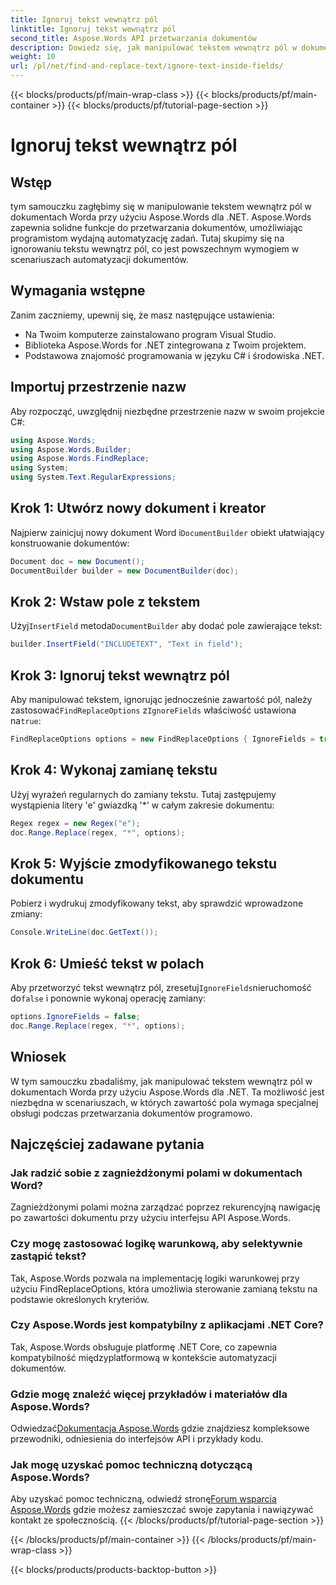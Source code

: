 ```yaml
---
title: Ignoruj tekst wewnątrz pól
linktitle: Ignoruj tekst wewnątrz pól
second_title: Aspose.Words API przetwarzania dokumentów
description: Dowiedz się, jak manipulować tekstem wewnątrz pól w dokumentach Worda za pomocą Aspose.Words dla .NET. Ten samouczek zawiera wskazówki krok po kroku z praktycznymi przykładami.
weight: 10
url: /pl/net/find-and-replace-text/ignore-text-inside-fields/
---
```


{{< blocks/products/pf/main-wrap-class >}}
{{< blocks/products/pf/main-container >}}
{{< blocks/products/pf/tutorial-page-section >}}

# Ignoruj tekst wewnątrz pól

## Wstęp

tym samouczku zagłębimy się w manipulowanie tekstem wewnątrz pól w dokumentach Worda przy użyciu Aspose.Words dla .NET. Aspose.Words zapewnia solidne funkcje do przetwarzania dokumentów, umożliwiając programistom wydajną automatyzację zadań. Tutaj skupimy się na ignorowaniu tekstu wewnątrz pól, co jest powszechnym wymogiem w scenariuszach automatyzacji dokumentów.

## Wymagania wstępne

Zanim zaczniemy, upewnij się, że masz następujące ustawienia:
- Na Twoim komputerze zainstalowano program Visual Studio.
- Biblioteka Aspose.Words for .NET zintegrowana z Twoim projektem.
- Podstawowa znajomość programowania w języku C# i środowiska .NET.

## Importuj przestrzenie nazw

Aby rozpocząć, uwzględnij niezbędne przestrzenie nazw w swoim projekcie C#:
```csharp
using Aspose.Words;
using Aspose.Words.Builder;
using Aspose.Words.FindReplace;
using System;
using System.Text.RegularExpressions;
```

## Krok 1: Utwórz nowy dokument i kreator

 Najpierw zainicjuj nowy dokument Word i`DocumentBuilder` obiekt ułatwiający konstruowanie dokumentów:
```csharp
Document doc = new Document();
DocumentBuilder builder = new DocumentBuilder(doc);
```

## Krok 2: Wstaw pole z tekstem

 Użyj`InsertField` metoda`DocumentBuilder` aby dodać pole zawierające tekst:
```csharp
builder.InsertField("INCLUDETEXT", "Text in field");
```

## Krok 3: Ignoruj tekst wewnątrz pól

 Aby manipulować tekstem, ignorując jednocześnie zawartość pól, należy zastosować`FindReplaceOptions` z`IgnoreFields` właściwość ustawiona na`true`:
```csharp
FindReplaceOptions options = new FindReplaceOptions { IgnoreFields = true };
```

## Krok 4: Wykonaj zamianę tekstu

Użyj wyrażeń regularnych do zamiany tekstu. Tutaj zastępujemy wystąpienia litery 'e' gwiazdką '*' w całym zakresie dokumentu:
```csharp
Regex regex = new Regex("e");
doc.Range.Replace(regex, "*", options);
```

## Krok 5: Wyjście zmodyfikowanego tekstu dokumentu

Pobierz i wydrukuj zmodyfikowany tekst, aby sprawdzić wprowadzone zmiany:
```csharp
Console.WriteLine(doc.GetText());
```

## Krok 6: Umieść tekst w polach

 Aby przetworzyć tekst wewnątrz pól, zresetuj`IgnoreFields`nieruchomość do`false` i ponownie wykonaj operację zamiany:
```csharp
options.IgnoreFields = false;
doc.Range.Replace(regex, "*", options);
```

## Wniosek

W tym samouczku zbadaliśmy, jak manipulować tekstem wewnątrz pól w dokumentach Worda przy użyciu Aspose.Words dla .NET. Ta możliwość jest niezbędna w scenariuszach, w których zawartość pola wymaga specjalnej obsługi podczas przetwarzania dokumentów programowo.

## Najczęściej zadawane pytania

### Jak radzić sobie z zagnieżdżonymi polami w dokumentach Word?
Zagnieżdżonymi polami można zarządzać poprzez rekurencyjną nawigację po zawartości dokumentu przy użyciu interfejsu API Aspose.Words.

### Czy mogę zastosować logikę warunkową, aby selektywnie zastąpić tekst?
Tak, Aspose.Words pozwala na implementację logiki warunkowej przy użyciu FindReplaceOptions, która umożliwia sterowanie zamianą tekstu na podstawie określonych kryteriów.

### Czy Aspose.Words jest kompatybilny z aplikacjami .NET Core?
Tak, Aspose.Words obsługuje platformę .NET Core, co zapewnia kompatybilność międzyplatformową w kontekście automatyzacji dokumentów.

### Gdzie mogę znaleźć więcej przykładów i materiałów dla Aspose.Words?
 Odwiedzać[Dokumentacja Aspose.Words](https://reference.aspose.com/words/net/) gdzie znajdziesz kompleksowe przewodniki, odniesienia do interfejsów API i przykłady kodu.

### Jak mogę uzyskać pomoc techniczną dotyczącą Aspose.Words?
 Aby uzyskać pomoc techniczną, odwiedź stronę[Forum wsparcia Aspose.Words](https://forum.aspose.com/c/words/8) gdzie możesz zamieszczać swoje zapytania i nawiązywać kontakt ze społecznością.
{{< /blocks/products/pf/tutorial-page-section >}}

{{< /blocks/products/pf/main-container >}}
{{< /blocks/products/pf/main-wrap-class >}}

{{< blocks/products/products-backtop-button >}}
